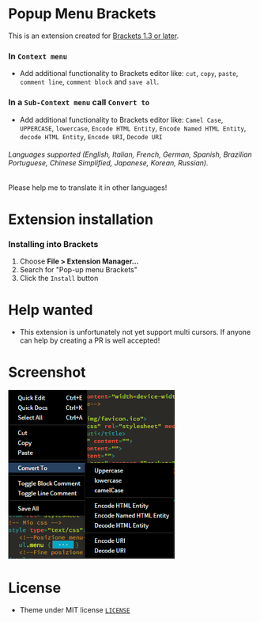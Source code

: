 # Popup Menu Brackets


This is an extension created for [Brackets 1.3 or later](http://brackets.io/). 


### In `Context menu`

* Add additional functionality to Brackets editor like: `cut`, `copy`, `paste`,  `comment line`, `comment block` and `save all`.

### In a `Sub-Context menu` call `Convert to`

* Add additional functionality to Brackets editor like: `Camel Case`, `UPPERCASE`, `lowercase`, `Encode HTML Entity`, `Encode Named HTML Entity`, `decode HTML Entity`, `Encode URI`, `Decode URI`


###### Languages supported (English, Italian, French, German, Spanish, Brazilian Portuguese, Chinese Simplified, Japanese, Korean, Russian).
Please help me to translate it in other languages!

# Extension installation

### Installing into Brackets

1. Choose **File > Extension Manager...**
2. Search for "Pop-up menu Brackets"
3. Click the `Install` button


# Help wanted

* This extension is unfortunately not yet support multi cursors. If anyone can help by creating a PR is well accepted!

# Screenshot

![Image 1](https://github.com/Denisov21/Popup-menu-extension/blob/master/screenshot/Image1.png)

# License

* Theme under MIT license [`LICENSE`](LICENSE)
